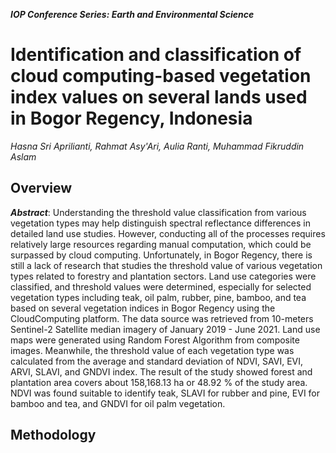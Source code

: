 _**IOP Conference Series: Earth and Environmental Science**_
# Identification and classification of cloud computing-based vegetation index values on several lands used in Bogor Regency, Indonesia
_Hasna Sri Aprilianti, Rahmat Asy'Ari, Aulia Ranti, Muhammad Fikruddin Aslam_
## Overview
_**Abstract**_: Understanding the threshold value classification from various vegetation types may help distinguish spectral reflectance differences in detailed land use studies. However, conducting all of the processes requires relatively large resources regarding manual computation, which could be surpassed by cloud computing. Unfortunately, in Bogor Regency, there is still a lack of research that studies the threshold value of various vegetation types related to forestry and plantation sectors. Land use categories were classified, and threshold values were determined, especially for selected vegetation types including teak, oil palm, rubber, pine, bamboo, and tea based on several vegetation indices in Bogor Regency using the CloudComputing platform. The data source was retrieved from 10-meters Sentinel-2 Satellite median imagery of January 2019 - June 2021. Land use maps were generated using Random Forest Algorithm from composite images. Meanwhile, the threshold value of each vegetation type was calculated from the average and standard deviation of NDVI, SAVI, EVI, ARVI, SLAVI, and GNDVI index. The result of the study showed forest and plantation area covers about 158,168.13 ha or 48.92 % of the study area. NDVI was found suitable to identify teak, SLAVI for rubber and pine, EVI for bamboo and tea, and GNDVI for oil palm vegetation. 
## Methodology
